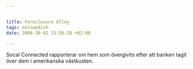 ```yaml
--- 


title: Foreclosure Alley 
tags: notswedish
date: 2008-10-02 15:56:28 +02:00 

---
```


Socal Connected rapporterar om hem som övergivits efter att banken tagit över dem i amerikanska västkusten. 